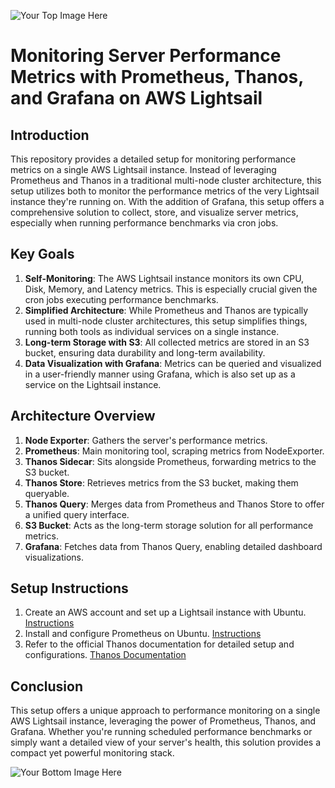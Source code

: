 ![Your Top Image Here](path/to/top/image.png)

# Monitoring Server Performance Metrics with Prometheus, Thanos, and Grafana on AWS Lightsail

## Introduction

This repository provides a detailed setup for monitoring performance metrics on a single AWS Lightsail instance. Instead of leveraging Prometheus and Thanos in a traditional multi-node cluster architecture, this setup utilizes both to monitor the performance metrics of the very Lightsail instance they're running on. With the addition of Grafana, this setup offers a comprehensive solution to collect, store, and visualize server metrics, especially when running performance benchmarks via cron jobs.

## Key Goals

1. **Self-Monitoring**: The AWS Lightsail instance monitors its own CPU, Disk, Memory, and Latency metrics. This is especially crucial given the cron jobs executing performance benchmarks.
2. **Simplified Architecture**: While Prometheus and Thanos are typically used in multi-node cluster architectures, this setup simplifies things, running both tools as individual services on a single instance.
3. **Long-term Storage with S3**: All collected metrics are stored in an S3 bucket, ensuring data durability and long-term availability.
4. **Data Visualization with Grafana**: Metrics can be queried and visualized in a user-friendly manner using Grafana, which is also set up as a service on the Lightsail instance.

## Architecture Overview

1. **Node Exporter**: Gathers the server's performance metrics.
2. **Prometheus**: Main monitoring tool, scraping metrics from NodeExporter.
3. **Thanos Sidecar**: Sits alongside Prometheus, forwarding metrics to the S3 bucket.
4. **Thanos Store**: Retrieves metrics from the S3 bucket, making them queryable.
5. **Thanos Query**: Merges data from Prometheus and Thanos Store to offer a unified query interface.
6. **S3 Bucket**: Acts as the long-term storage solution for all performance metrics.
7. **Grafana**: Fetches data from Thanos Query, enabling detailed dashboard visualizations.

## Setup Instructions

1. Create an AWS account and set up a Lightsail instance with Ubuntu. [Instructions](https://aws.amazon.com/blogs/opensource/improving-ha-and-long-term-storage-for-prometheus-using-thanos-on-eks-with-s3/)
2. Install and configure Prometheus on Ubuntu. [Instructions](https://www.cherryservers.com/blog/install-prometheus-ubuntu)
3. Refer to the official Thanos documentation for detailed setup and configurations. [Thanos Documentation](https://thanos.io/)

## Conclusion

This setup offers a unique approach to performance monitoring on a single AWS Lightsail instance, leveraging the power of Prometheus, Thanos, and Grafana. Whether you're running scheduled performance benchmarks or simply want a detailed view of your server's health, this solution provides a compact yet powerful monitoring stack.

![Your Bottom Image Here](path/to/bottom/image.png)
